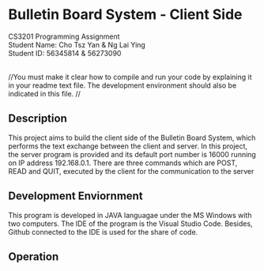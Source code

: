 # Bulletin Board System - Client Side

CS3201 Programming Assignment <br />
Student Name: Cho Tsz Yan & Ng Lai Ying <br />
Student ID: 56345814 & 56273090 <br /><br />

//You must make it clear how to compile and run your code by explaining it in your readme text file. The development environment should also be indicated in this file. //
 
## Description
This project aims to build the client side of the Bulletin Board System, which performs the text exchange between the client and server. In this project, the server program is provided and its default port number is 16000 running on IP address 192.168.0.1. There are three commands which are POST, READ and QUIT, executed by the client for the communication to the server <br />

## Development Enviornment 
This program is developed in JAVA languagae under the MS Windows with two computers. The IDE of the program is the Visual Studio Code. Besides, Github connected to the IDE is used for the share of code.

## Operation


